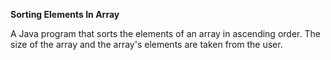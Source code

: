 <b>Sorting Elements In Array</b> <br>

A Java program that sorts the elements of an array in ascending order. The size of the array and the array's elements are taken from the user.
